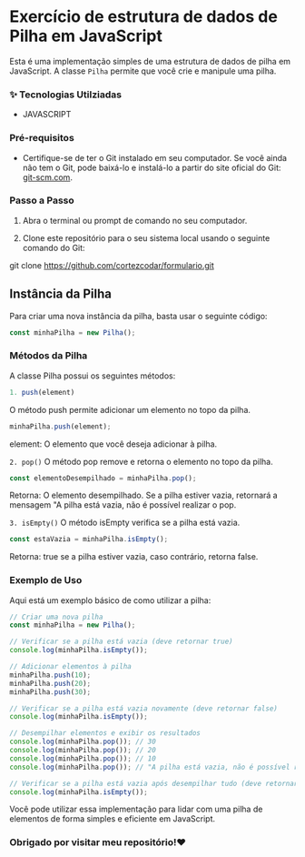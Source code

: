 # Exercício de estrutura de dados de Pilha em JavaScript

Esta é uma implementação simples de uma estrutura de dados de pilha em JavaScript. A classe `Pilha` permite que você crie e manipule uma pilha.

### ✨ Tecnologias Utilziadas

- JAVASCRIPT


### Pré-requisitos

- Certifique-se de ter o Git instalado em seu computador. Se você ainda não tem o Git, pode baixá-lo e instalá-lo a partir do site oficial do Git: [git-scm.com](https://git-scm.com/).

### Passo a Passo

1. Abra o terminal ou prompt de comando no seu computador.

2. Clone este repositório para o seu sistema local usando o seguinte comando do Git:

git clone https://github.com/cortezcodar/formulario.git

## Instância da Pilha

Para criar uma nova instância da pilha, basta usar o seguinte código:

```javascript
const minhaPilha = new Pilha();
```
### Métodos da Pilha

A classe Pilha possui os seguintes métodos:

```javascript 
1. push(element)
```
O método push permite adicionar um elemento no topo da pilha.
```javascript 
minhaPilha.push(element); 
```
element: O elemento que você deseja adicionar à pilha.

``` 2. pop() ```
O método pop remove e retorna o elemento no topo da pilha.
```javascript
const elementoDesempilhado = minhaPilha.pop();
```

Retorna: O elemento desempilhado. Se a pilha estiver vazia, retornará a mensagem "A pilha está vazia, não é possível realizar o pop.

``` 3. isEmpty() ```
O método isEmpty verifica se a pilha está vazia.

```javascript
const estaVazia = minhaPilha.isEmpty();

```
Retorna: true se a pilha estiver vazia, caso contrário, retorna false.

### Exemplo de Uso

Aqui está um exemplo básico de como utilizar a pilha:


```javascript
// Criar uma nova pilha
const minhaPilha = new Pilha();

// Verificar se a pilha está vazia (deve retornar true)
console.log(minhaPilha.isEmpty());

// Adicionar elementos à pilha
minhaPilha.push(10);
minhaPilha.push(20);
minhaPilha.push(30);

// Verificar se a pilha está vazia novamente (deve retornar false)
console.log(minhaPilha.isEmpty());

// Desempilhar elementos e exibir os resultados
console.log(minhaPilha.pop()); // 30
console.log(minhaPilha.pop()); // 20
console.log(minhaPilha.pop()); // 10
console.log(minhaPilha.pop()); // "A pilha está vazia, não é possível realizar o pop."

// Verificar se a pilha está vazia após desempilhar tudo (deve retornar true)
console.log(minhaPilha.isEmpty());


```

Você pode utilizar essa implementação para lidar com uma pilha de elementos de forma simples e eficiente em JavaScript.


### Obrigado por visitar meu repositório!❤️